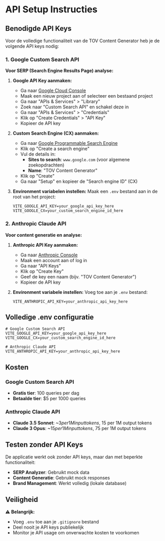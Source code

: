 # API Setup Instructies

## Benodigde API Keys

Voor de volledige functionaliteit van de TOV Content Generator heb je de volgende API keys nodig:

### 1. Google Custom Search API

**Voor SERP (Search Engine Results Page) analyse:**

1. **Google API Key aanmaken:**
   - Ga naar [Google Cloud Console](https://console.cloud.google.com/)
   - Maak een nieuw project aan of selecteer een bestaand project
   - Ga naar "APIs & Services" > "Library"
   - Zoek naar "Custom Search API" en schakel deze in
   - Ga naar "APIs & Services" > "Credentials"
   - Klik op "Create Credentials" > "API Key"
   - Kopieer de API key

2. **Custom Search Engine (CX) aanmaken:**
   - Ga naar [Google Programmable Search Engine](https://programmablesearchengine.google.com/)
   - Klik op "Create a search engine"
   - Vul de details in:
     - **Sites to search**: `www.google.com` (voor algemene zoekopdrachten)
     - **Name**: "TOV Content Generator"
   - Klik op "Create"
   - Ga naar "Setup" en kopieer de "Search engine ID" (CX)

3. **Environment variabelen instellen:**
   Maak een `.env` bestand aan in de root van het project:
   ```env
   VITE_GOOGLE_API_KEY=your_google_api_key_here
   VITE_GOOGLE_CX=your_custom_search_engine_id_here
   ```

### 2. Anthropic Claude API

**Voor content generatie en analyse:**

1. **Anthropic API Key aanmaken:**
   - Ga naar [Anthropic Console](https://console.anthropic.com/)
   - Maak een account aan of log in
   - Ga naar "API Keys"
   - Klik op "Create Key"
   - Geef de key een naam (bijv. "TOV Content Generator")
   - Kopieer de API key

2. **Environment variabele instellen:**
   Voeg toe aan je `.env` bestand:
   ```env
   VITE_ANTHROPIC_API_KEY=your_anthropic_api_key_here
   ```

## Volledige .env configuratie

```env
# Google Custom Search API
VITE_GOOGLE_API_KEY=your_google_api_key_here
VITE_GOOGLE_CX=your_custom_search_engine_id_here

# Anthropic Claude API
VITE_ANTHROPIC_API_KEY=your_anthropic_api_key_here
```

## Kosten

### Google Custom Search API
- **Gratis tier**: 100 queries per dag
- **Betaalde tier**: $5 per 1000 queries

### Anthropic Claude API
- **Claude 3.5 Sonnet**: ~$3 per 1M input tokens, ~$15 per 1M output tokens
- **Claude 3 Opus**: ~$15 per 1M input tokens, ~$75 per 1M output tokens

## Testen zonder API Keys

De applicatie werkt ook zonder API keys, maar dan met beperkte functionaliteit:
- **SERP Analyzer**: Gebruikt mock data
- **Content Generatie**: Gebruikt mock responses
- **Brand Management**: Werkt volledig (lokale database)

## Veiligheid

⚠️ **Belangrijk:**
- Voeg `.env` toe aan je `.gitignore` bestand
- Deel nooit je API keys publiekelijk
- Monitor je API usage om onverwachte kosten te voorkomen
